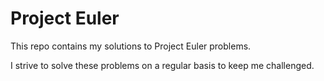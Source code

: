 # Project Euler

This repo contains my solutions to Project Euler problems.

I strive to solve these problems on a regular basis to keep me challenged.
